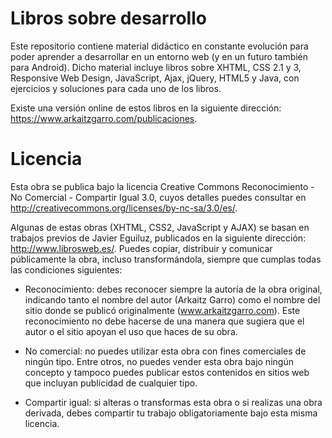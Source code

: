 Libros sobre desarrollo
=======================

Este repositorio contiene material didáctico en constante evolución para poder aprender a desarrollar en un entorno web (y en un futuro también para Android). Dicho material incluye libros sobre XHTML, CSS 2.1 y 3, Responsive Web Design, JavaScript, Ajax, jQuery, HTML5 y Java, con ejercicios y soluciones para cada uno de los libros.

Existe una versión online de estos libros en la siguiente dirección: https://www.arkaitzgarro.com/publicaciones.

Licencia
========

Esta obra se publica bajo la licencia Creative Commons Reconocimiento - No Comercial - Compartir Igual 3.0, cuyos detalles puedes consultar en http://creativecommons.org/licenses/by-nc-sa/3.0/es/.

Algunas de estas obras (XHTML, CSS2, JavaScript y AJAX) se basan en trabajos previos de Javier Eguiluz, publicados en la siguiente dirección: http://www.librosweb.es/. Puedes copiar, distribuir y comunicar públicamente la obra, incluso transformándola, siempre que cumplas todas las condiciones siguientes:

* Reconocimiento: debes reconocer siempre la autoría de la obra original, indicando tanto el nombre del autor (Arkaitz Garro) como el nombre del sitio donde se publicó originalmente (www.arkaitzgarro.com). Este reconocimiento no debe hacerse de una manera que sugiera que el autor o el sitio apoyan el uso que haces de su obra.

* No comercial: no puedes utilizar esta obra con fines comerciales de ningún tipo. Entre otros, no puedes vender esta obra bajo ningún concepto y tampoco puedes publicar estos contenidos en sitios web que incluyan publicidad de cualquier tipo.

* Compartir igual: si alteras o transformas esta obra o si realizas una obra derivada, debes compartir tu trabajo obligatoriamente bajo esta misma licencia.
